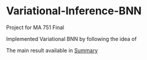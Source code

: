 # Variational-Inference-BNN

Project for MA 751 Final


Implemented Variational BNN by following the idea of 


The main result available in [Summary](https://github.com/LeonCaesa/Variational-Inference-BNN/blob/master/751_Project%20.pdf)
